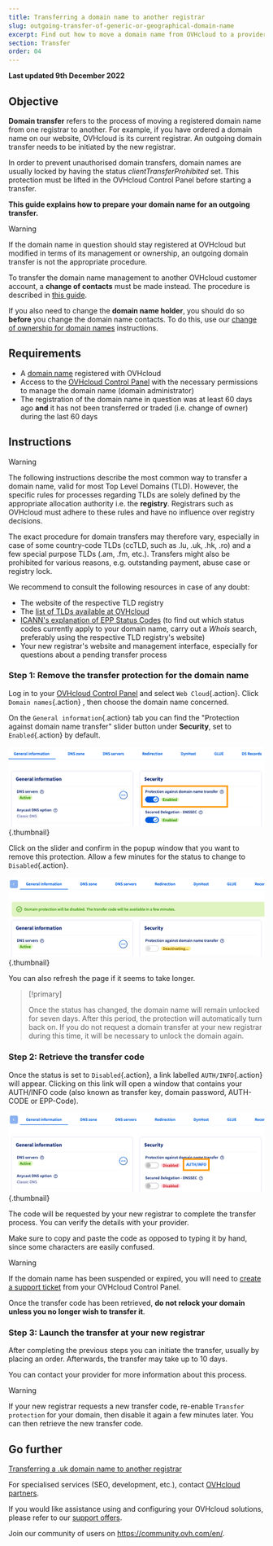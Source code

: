 ```yaml
---
title: Transferring a domain name to another registrar
slug: outgoing-transfer-of-generic-or-geographical-domain-name
excerpt: Find out how to move a domain name from OVHcloud to a provider of your choice
section: Transfer
order: 04
---
```


**Last updated 9th December 2022**

## Objective

**Domain transfer** refers to the process of moving a registered domain name from one registrar to another. For example, if you have ordered a domain name on our website, OVHcloud is its current registrar. An outgoing domain transfer needs to be initiated by the new registrar. 

In order to prevent unauthorised domain transfers, domain names are usually locked by having the status *clientTransferProhibited* set. This protection must be lifted in the OVHcloud Control Panel before starting a transfer.

**This guide explains how to prepare your domain name for an outgoing transfer.**

> [!warning]
>
> If the domain name in question should stay registered at OVHcloud but modified in terms of its management or ownership, an outgoing domain transfer is not the appropriate procedure.
>
> To transfer the domain name management to another OVHcloud customer account, a **change of contacts** must be made instead. The procedure is described in [this guide](https://docs.ovh.com/asia/en/customer/managing-contacts/).
>
> If you also need to change the **domain name holder**, you should do so **before** you change the domain name contacts. To do this, use our [change of ownership for domain names](https://docs.ovh.com/asia/en/domains/how-to-change-domain-name-holder/) instructions.
>

## Requirements

- A [domain name](https://www.ovhcloud.com/asia/domains/) registered with OVHcloud
- Access to the [OVHcloud Control Panel](https://ca.ovh.com/auth/?action=gotomanager&from=https://www.ovh.com/asia/&ovhSubsidiary=asia) with the necessary permissions to manage the domain name (domain administrator)
- The registration of the domain name in question was at least 60 days ago **and** it has not been transferred or traded (i.e. change of owner) during the last 60 days


## Instructions

> [!warning]
>
> The following instructions describe the most common way to transfer a domain name, valid for most Top Level Domains (TLD). However, the specific rules for processes regarding TLDs are solely defined by the appropriate allocation authority i.e. the **registry**. Registrars such as OVHcloud must adhere to these rules and have no influence over registry decisions.
>
> The exact procedure for domain transfers may therefore vary, especially in case of some country-code TLDs (ccTLD, such as .lu, .uk, .hk, .ro) and a few special purpose TLDs (.am, .fm, etc.). Transfers might also be prohibited for various reasons, e.g. outstanding payment, abuse case or registry lock. 
>
> We recommend to consult the following resources in case of any doubt:
>
> - The website of the respective TLD registry
> - The [list of TLDs available at OVHcloud](https://www.ovhcloud.com/asia/domains/tld/)
> - [ICANN's explanation of EPP Status Codes](https://www.icann.org/resources/pages/epp-status-codes-2014-06-16-en) (to find out which status codes currently apply to your domain name, carry out a *Whois* search, preferably using the respective TLD registry's website)
> - Your new registrar's website and management interface, especially for questions about a pending transfer process
>

### Step 1: Remove the transfer protection for the domain name

Log in to your [OVHcloud Control Panel](https://ca.ovh.com/auth/?action=gotomanager&from=https://www.ovh.com/asia/&ovhSubsidiary=asia) and select `Web Cloud`{.action}. Click `Domain names`{.action} , then choose the domain name concerned.

On the `General information`{.action} tab you can find the "Protection against domain name transfer" slider button under **Security**, set to `Enabled`{.action} by default.

![outgoingtransfer](images/outgoing-transfer-step1.png){.thumbnail}

Click on the slider and confirm in the popup window that you want to remove this protection. Allow a few minutes for the status to change to `Disabled`{.action}.

![outgoingtransfer](images/outgoing-transfer-step2.png){.thumbnail}

You can also refresh the page if it seems to take longer.

> [!primary]
>
> Once the status has changed, the domain name will remain unlocked for seven days. After this period, the protection will automatically turn back on. If you do not request a domain transfer at your new registrar during this time, it will be necessary to unlock the domain again.
>

### Step 2: Retrieve the transfer code

Once the status is set to `Disabled`{.action}, a link labelled `AUTH/INFO`{.action} will appear. Clicking on this link will open a window that contains your AUTH/INFO code (also known as transfer key, domain password, AUTH-CODE or EPP-Code).

![outgoingtransfer](images/outgoing-transfer-step3.png){.thumbnail}

The code will be requested by your new registrar to complete the transfer process. You can verify the details with your provider.

Make sure to copy and paste the code as opposed to typing it by hand, since some characters are easily confused.

> [!warning]
>
> If the domain name has been suspended or expired, you will need to [create a support ticket](https://ca.ovh.com/manager/dedicated/#/support/tickets/new) from your OVHcloud Control Panel.

Once the transfer code has been retrieved, **do not relock your domain unless you no longer wish to transfer it**.

### Step 3: Launch the transfer at your new registrar

After completing the previous steps you can initiate the transfer, usually by placing an order. Afterwards, the transfer may take up to 10 days. 

You can contact your provider for more information about this process.

> [!warning]
>
> If your new registrar requests a new transfer code, re-enable `Transfer protection` for your domain, then disable it again a few minutes later. You can then retrieve the new transfer code.
>

## Go further

[Transferring a .uk domain name to another registrar](https://docs.ovh.com/asia/en/domains/outgoing_couk_domain_name_transfer/)

For specialised services (SEO, development, etc.), contact [OVHcloud partners](https://partner.ovhcloud.com/asia/).

If you would like assistance using and configuring your OVHcloud solutions, please refer to our [support offers](https://www.ovhcloud.com/asia/support-levels/).

Join our community of users on <https://community.ovh.com/en/>.